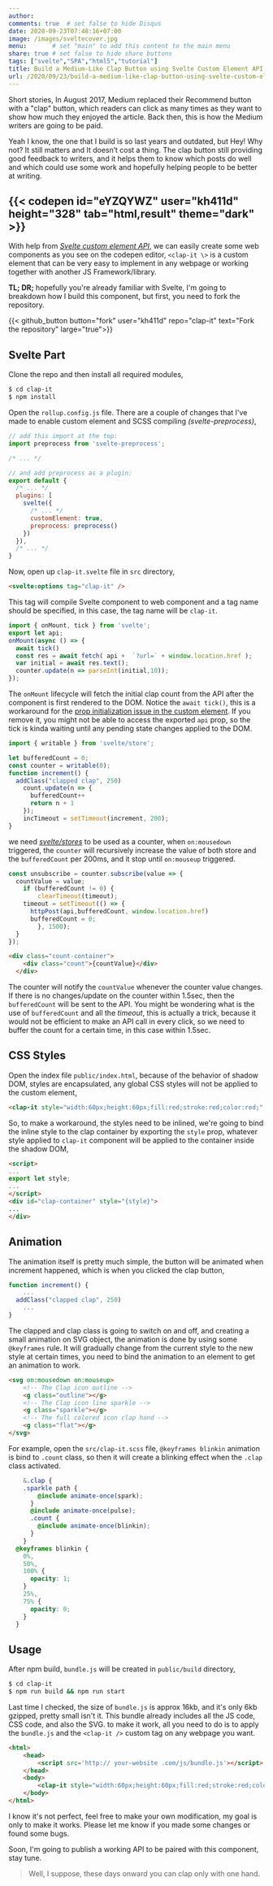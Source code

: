 ```yaml
---
author: 
comments: true	# set false to hide Disqus
date: 2020-09-23T07:48:16+07:00
image: /images/sveltecover.jpg
menu: 		# set "main" to add this content to the main menu
share: true	# set false to hide share buttons
tags: ["svelte","SPA","html5","tutorial"]
title: Build a Medium-Like Clap Button using Svelte Custom Element API
url: /2020/09/23/build-a-medium-like-clap-button-using-svelte-custom-element-api
---
```


Short stories, In August 2017, Medium replaced their Recommend button with a "clap" button, which readers can click as many times as they want to show how much they enjoyed the article. Back then, this is how the Medium writers are going to be paid.

Yeah I know, the one that I build is so last years and outdated, but Hey! Why not? It still matters and It doesn’t cost a thing. The clap button still providing good feedback to writers, and it helps them to know which posts do well and which could use some work and hopefully helping people to be better at writing.

{{< codepen id="eYZQYWZ" user="kh411d" height="328" tab="html,result" theme="dark" >}}
---
With help from _[Svelte custom element API](https://svelte.dev/docs#Custom_element_API)_, we can easily create some web components as you see on the codepen editor, `<clap-it \>` is a custom element that can be very easy to implement in any webpage or working together with another JS Framework/library.

__TL; DR;__ hopefully you're already familiar with Svelte, I'm going to breakdown how I build this component, but first, you need to fork the repository. 

{{< github_button button="fork" user="kh411d" repo="clap-it" text="Fork the repository" large="true">}}

## Svelte Part
Clone the repo and then install all required modules,
```bash
$ cd clap-it
$ npm install
```

Open the `rollup.config.js` file. There are a couple of changes that I've made to enable custom element and SCSS compiling _(svelte-preprocess)_,

```javascript
// add this import at the top:
import preprocess from 'svelte-preprocess';

/* ... */

// and add preprocess as a plugin:
export default {
  /* ... */
  plugins: [
    svelte({
      /* ... */
      customElement: true,
      preprocess: preprocess()
    })
  }),
  /* ... */
}
```

Now, open up `clap-it.svelte` file in `src` directory, 

```html
<svelte:options tag="clap-it" />
```
This tag will compile Svelte component to web component and a tag name should be specified, in this case, the tag name will be `clap-it`.

```javascript
import { onMount, tick } from 'svelte';
export let api;
onMount(async () => {
  await tick()
  const res = await fetch( api +  `?url=` + window.location.href );
  var initial = await res.text();
  counter.update(n => parseInt(initial,10));
});
```

The `onMount` lifecycle will fetch the initial clap count from the API after the component is first rendered to the DOM. Notice the `await tick()`, this is a workaround for the [prop initialization issue in the custom element](https://github.com/sveltejs/svelte/issues/2227). If you remove it, you might not be able to access the exported `api` prop, so the tick is kinda waiting until any pending state changes applied to the DOM.

```javascript
import { writable } from 'svelte/store';

let bufferedCount = 0;
const counter = writable(0);
function increment() {
  addClass("clapped clap", 250)
    count.update(n => {
      bufferedCount++
      return n + 1
    });
    incTimeout = setTimeout(increment, 200);
}
```
we need _[svelte/stores](https://svelte.dev/tutorial/writable-stores)_ to be used as a counter, when `on:mousedown` triggered, the `counter` will recursively increase the value of both store and the `bufferedCount` per 200ms, and it stop until `on:mouseup` triggered.
```javascript
const unsubscribe = counter.subscribe(value => {
  countValue = value;	
	if (bufferedCount != 0) {
		clearTimeout(timeout);
    timeout = setTimeout(() => {
      httpPost(api,bufferedCount, window.location.href)
      bufferedCount = 0;
 		}, 1500);
  }
});
```

```html
<div class="count-container">
    <div class="count">{countValue}</div>
  </div>
```
The counter will notify the `countValue` whenever the counter value changes. If there is no changes/update on the counter within 1.5sec, then the `bufferedCount` will be sent to the API. You might be wondering what is the use of `bufferedCount` and all the _timeout_, this is actually a trick, because it would not be efficient to make an API call in every click, so we need to buffer the count for a certain time, in this case within 1.5sec.


## CSS Styles

Open the index file `public/index.html`, because of the behavior of shadow DOM, styles are encapsulated, any global CSS styles will not be applied to the custom element, 

```html
<clap-it style="width:60px;height:60px;fill:red;stroke:red;color:red;" api=""/>
```

So, to make a workaround, the styles need to be inlined, we're going to bind the inline style to the clap container by exporting the `style` prop, whatever style applied to `clap-it` component will be applied to the container inside the shadow DOM,

```html
<script>
...
export let style;
...
</script>
<div id="clap-container" style="{style}">
...
</div>
```

## Animation

The animation itself is pretty much simple, the button will be animated when increment happened, which is when you clicked the clap button,
```javascript
function increment() {
    ...
  addClass("clapped clap", 250)
    ...
}
```

The clapped and clap class is going to switch on and off, and creating a small animation on SVG object, the animation is done by using some `@keyframes` rule. It will gradually change from the current style to the new style at certain times, you need to bind the animation to an element to get an animation to work.

```html
<svg on:mousedown on:mouseup>
    <!-- The Clap icon outline -->
    <g class="outline"></g> 
    <!-- The Clap icon line sparkle -->
    <g class="sparkle"></g>
    <!-- The full colored icon clap hand -->
    <g class="flat"></g>
</svg>
```

For example, open the `src/clap-it.scss` file, `@keyframes blinkin` animation is bind to `.count` class, so then it will create a blinking effect when the `.clap` class activated.

```scss
    &.clap {
    .sparkle path {
        @include animate-once(spark);
      }
      @include animate-once(pulse);
      .count {
        @include animate-once(blinkin);
      }
    }
  @keyframes blinkin {
    0%,
    50%,
    100% {
      opacity: 1;
    }
    25%,
    75% {
      opacity: 0;
    }
  }
```

## Usage


After npm build, `bundle.js` will be created in `public/build` directory, 
```bash
$ cd clap-it
$ npm run build && npm run start
```
Last time I checked, the size of `bundle.js` is approx 16kb, and it's only 6kb gzipped, pretty small isn't it. This bundle already includes all the JS code, CSS code, and also the SVG. to make it work, all you need to do is to apply the `bundle.js` and the `<clap-it />` custom tag on any webpage you want.

```html
<html>
    <head>
        <script src='http:// your-website .com/js/bundle.js'></script>
    </head>
    <body>
        <clap-it style="width:60px;height:60px;fill:red;stroke:red;color:red;" api=""/>
    </body>
</html>
```

I know it's not perfect, feel free to make your own modification, my goal is only to make it works. Please let me know if you made some changes or found some bugs.

Soon, I'm going to publish a working API to be paired with this component, stay tune.


> Well, I suppose, these days onward you can clap only with one hand.